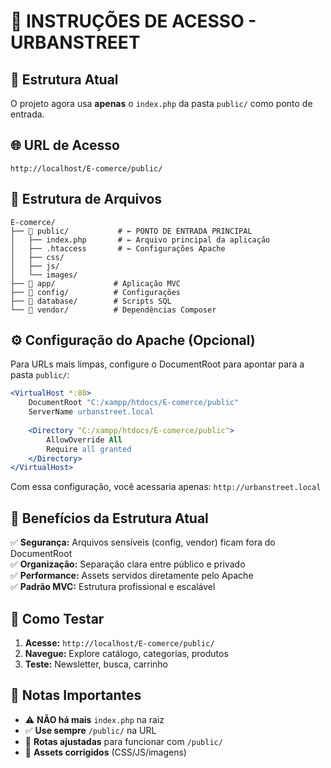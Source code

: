 # 🚨 INSTRUÇÕES DE ACESSO - URBANSTREET

## 📂 Estrutura Atual

O projeto agora usa **apenas** o `index.php` da pasta `public/` como ponto de entrada.

## 🌐 URL de Acesso

```
http://localhost/E-comerce/public/
```

## 📁 Estrutura de Arquivos

```
E-comerce/
├── 📁 public/           # ← PONTO DE ENTRADA PRINCIPAL
│   ├── index.php       # ← Arquivo principal da aplicação
│   ├── .htaccess       # ← Configurações Apache
│   ├── css/
│   ├── js/
│   └── images/
├── 📁 app/             # Aplicação MVC
├── 📁 config/          # Configurações
├── 📁 database/        # Scripts SQL
└── 📁 vendor/          # Dependências Composer
```

## ⚙️ Configuração do Apache (Opcional)

Para URLs mais limpas, configure o DocumentRoot para apontar para a pasta `public/`:

```apache
<VirtualHost *:80>
    DocumentRoot "C:/xampp/htdocs/E-comerce/public"
    ServerName urbanstreet.local
    
    <Directory "C:/xampp/htdocs/E-comerce/public">
        AllowOverride All
        Require all granted
    </Directory>
</VirtualHost>
```

Com essa configuração, você acessaria apenas: `http://urbanstreet.local`

## 🔧 Benefícios da Estrutura Atual

✅ **Segurança:** Arquivos sensíveis (config, vendor) ficam fora do DocumentRoot  
✅ **Organização:** Separação clara entre público e privado  
✅ **Performance:** Assets servidos diretamente pelo Apache  
✅ **Padrão MVC:** Estrutura profissional e escalável  

## 🚀 Como Testar

1. **Acesse:** `http://localhost/E-comerce/public/`
2. **Navegue:** Explore catálogo, categorias, produtos
3. **Teste:** Newsletter, busca, carrinho

## 📝 Notas Importantes

- ⚠️ **NÃO há mais** `index.php` na raiz
- ✅ **Use sempre** `/public/` na URL
- 🔄 **Rotas ajustadas** para funcionar com `/public/`
- 🎨 **Assets corrigidos** (CSS/JS/imagens)